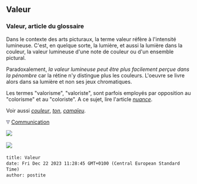 ## Valeur
### Valeur, article du glossaire
 Dans le contexte des arts picturaux, la terme valeur réfère à l'intensité lumineuse. C'est, en quelque sorte, la lumière, et aussi la lumière dans la couleur, la valeur lumineuse d'une note de couleur ou d'un ensemble pictural.

Paradoxalement, _la valeur lumineuse peut être plus facilement perçue dans la pénombre_ car la rétine n'y distingue plus les couleurs. L'oeuvre se livre alors dans sa lumière et non ses jeux chromatiques.

Les termes "valorisme", "valoriste", sont parfois employés par opposition au "colorisme" et au "coloriste". A ce sujet, lire l'article _[nuance](nuance.html)_.

Voir aussi _[couleur](couleur.html)_, _[ton](ton.html)_, _[camaïeu](camaieu.html)_.



![](images/flechebas.gif) [Communication](http://www.artrealite.com/annonceurs.htm) 

[![](https://cbonvin.fr/sites/regie.artrealite.com/visuels/campagne1.png)](index-2.html#20131014)

![](https://cbonvin.fr/sites/regie.artrealite.com/visuels/campagne2.png)
```
title: Valeur
date: Fri Dec 22 2023 11:28:45 GMT+0100 (Central European Standard Time)
author: postite
```
